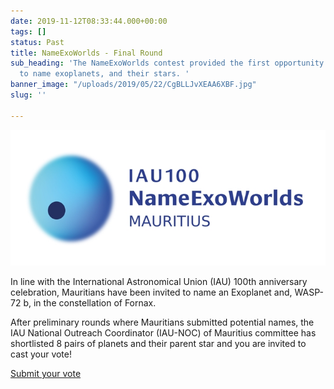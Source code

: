 ```yaml
---
date: 2019-11-12T08:33:44.000+00:00
tags: []
status: Past
title: NameExoWorlds - Final Round
sub_heading: 'The NameExoWorlds contest provided the first opportunity for the public
  to name exoplanets, and their stars. '
banner_image: "/uploads/2019/05/22/CgBLLJvXEAA6XBF.jpg"
slug: ''

---
```

![](/uploads/2019/06/12/nameexomur.jpg)

In line with the International Astronomical Union (IAU) 100th anniversary celebration, Mauritians have been invited to name an Exoplanet and, WASP-72 b, in the constellation of Fornax.  
  
After preliminary rounds where Mauritians submitted potential names, the IAU National Outreach Coordinator (IAU-NOC) of Mauritius committee has shortlisted 8 pairs of planets and their parent star and you are invited to cast your vote!

<a href="https://docs.google.com/forms/d/e/1FAIpQLSd5hojS8Vo4MTEcyEx-ETTry93viMPVS3lImFlDJ15tKfgOiQ/viewform?usp=sf_link" target="_blank" class="pure-button button-success button-xlarge" title="Submit your proposal"> Submit your vote <i class="fa fa-chevron-right"></i>
